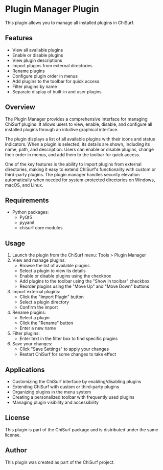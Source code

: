 # Plugin Manager Plugin

This plugin allows you to manage all installed plugins in ChiSurf.

## Features

- View all available plugins
- Enable or disable plugins
- View plugin descriptions
- Import plugins from external directories
- Rename plugins
- Configure plugin order in menus
- Add plugins to the toolbar for quick access
- Filter plugins by name
- Separate display of built-in and user plugins

## Overview

The Plugin Manager provides a comprehensive interface for managing ChiSurf plugins. It allows users to view, enable, 
disable, and configure all installed plugins through an intuitive graphical interface.

The plugin displays a list of all available plugins with their icons and status indicators. When a plugin is selected, 
its details are shown, including its name, path, and description. Users can enable or disable plugins, change their 
order in menus, and add them to the toolbar for quick access.

One of the key features is the ability to import plugins from external directories, making it easy to extend ChiSurf's 
functionality with custom or third-party plugins. The plugin manager handles security elevation automatically when 
needed for system-protected directories on Windows, macOS, and Linux.

## Requirements

- Python packages:
  - PyQt5
  - pyyaml
  - chisurf core modules

## Usage

1. Launch the plugin from the ChiSurf menu: Tools > Plugin Manager
2. View and manage plugins:
   - Browse the list of available plugins
   - Select a plugin to view its details
   - Enable or disable plugins using the checkbox
   - Add plugins to the toolbar using the "Show in toolbar" checkbox
   - Reorder plugins using the "Move Up" and "Move Down" buttons
3. Import external plugins:
   - Click the "Import Plugin" button
   - Select a plugin directory
   - Confirm the import
4. Rename plugins:
   - Select a plugin
   - Click the "Rename" button
   - Enter a new name
5. Filter plugins:
   - Enter text in the filter box to find specific plugins
6. Save your changes:
   - Click "Save Settings" to apply your changes
   - Restart ChiSurf for some changes to take effect

## Applications

- Customizing the ChiSurf interface by enabling/disabling plugins
- Extending ChiSurf with custom or third-party plugins
- Organizing plugins in the menu system
- Creating a personalized toolbar with frequently used plugins
- Managing plugin visibility and accessibility

## License

This plugin is part of the ChiSurf package and is distributed under the same license.

## Author

This plugin was created as part of the ChiSurf project.